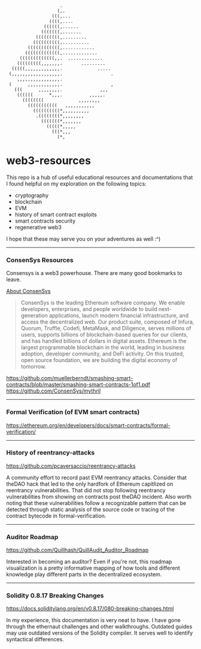                        .                   
                       (,.                  
                     (((,...                
                    ((((,....               
                  ((((((,......             
                 (((((((,.......            
               (((((((((,.........          
              ((((((((((,..........         
            ((((((((((((,............       
           (((((((((((((,.............      
         (((((((((((((,,.  .............    
        (((((((((,,,,,,,.       .........   
      (((((,,,,,,,,,,,,,.             ..... 
     (,,,,,,,,,,,,,,,,,,.                  .
        ,,,,,,,,,,,,,,,,.                   
     (      ,,,,,,,,,,,,.                  ,
       (((      ,,,,,,,,.              ,,,  
        ((((((      *,,,.          ,,,,,.   
          ((((((((             ,,,,,,,,     
            (((((((((((   ,,,,,,,,,,,       
              ((((((((((*,,,,,,,,,,         
               .((((((((*,,,,,,,,           
                 (((((((*,,,,,,,            
                   (((((*,,,,,              
                     (((*,,,                
                       (*,    

# web3-resources

This repo is a hub of useful educational resources and documentations that I found helpful on my exploration on the following topics:

- cryptography
- blockchain 
- EVM 
- history of smart contract exploits
- smart contracts security
- regenerative web3

I hope that these may serve you on your adventures as well :^)

---
### ConsenSys Resources

Consensys is a web3 powerhouse. There are many good bookmarks to leave.

[About ConsenSys](https://consensys.net/about/) 

>ConsenSys is the leading Ethereum software company. We enable developers, enterprises, and people worldwide to build next-generation applications, launch modern financial infrastructure, and access the decentralized web. Our product suite, composed of Infura, Quorum, Truffle, Codefi, MetaMask, and Diligence, serves millions of users, supports billions of blockchain-based queries for our clients, and has handled billions of dollars in digital assets. Ethereum is the largest programmable blockchain in the world, leading in business adoption, developer community, and DeFi activity. On this trusted, open source foundation, we are building the digital economy of tomorrow.

https://github.com/muellerberndt/smashing-smart-contracts/blob/master/smashing-smart-contracts-1of1.pdf
https://github.com/ConsenSys/mythril

---

### Formal Verification (of EVM smart contracts)

https://ethereum.org/en/developers/docs/smart-contracts/formal-verification/

---
### History of reentrancy-attacks 

https://github.com/pcaversaccio/reentrancy-attacks

A community effort to record past EVM reentrancy attacks. Consider that theDAO hack that led to the only hardfork of Ethereum capitlized on reentrancy vulnerabilities. That did not stop following reentrancy vulnerabilities from showing on contracts post theDAO incident. Also worth noting that these vulnerabilities follow a recognizable pattern that can be detected through static analysis of the source code or tracing of the contract bytecode in formal-verification.

---

### Auditor Roadmap 

https://github.com/Quillhash/QuillAudit_Auditor_Roadmap

Interested in becoming an auditor? Even if you're not,  this roadmap visualization is a pretty informative mapping of how tools and different knowledge play different parts in the decentralized ecosystem.

---

### Solidity 0.8.17 Breaking Changes

https://docs.soliditylang.org/en/v0.8.17/080-breaking-changes.html

In my experience, this documentation is very neat to have. I have gone through the ethernaut challenges and other walkthroughs. Outdated guides may use outdated versions of the Solidity compiler. It serves well to identify syntactical differences.
